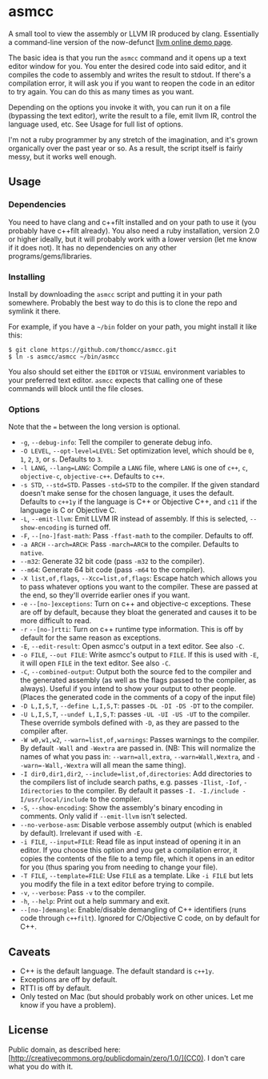 # asmcc
A small tool to view the assembly or LLVM IR produced by clang. Essentially a command-line version of the now-defunct [llvm online demo page](http://llvm.org/demo/).

The basic idea is that you run the `asmcc` command and it opens up a text editor window for you. You enter the desired code into said editor, and it compiles the code to assembly and writes the result to stdout. If there's a compilation error, it will ask you if you want to reopen the code in an editor to try again. You can do this as many times as you want.

Depending on the options you invoke it with, you can run it on a file (bypassing the text editor), write the result to a file, emit llvm IR, control the language used, etc. See Usage for full list of options.

I'm not a ruby programmer by any stretch of the imagination, and it's grown organically over the past year or so. As a result, the script itself is fairly messy, but it works well enough.

## Usage

### Dependencies
You need to have clang and c++filt installed and on your path to use it (you probably have c++filt already).
You also need a ruby installation, version 2.0 or higher ideally, but it will probably work with a lower version (let me know if it does not).  It has no dependencies on any other programs/gems/libraries.


### Installing
Install by downloading the `asmcc` script and putting it in your path somewhere. Probably the best way to do this is to clone the repo and symlink it there.

For example, if you have a `~/bin` folder on your path, you might install it like this:

```
$ git clone https://github.com/thomcc/asmcc.git
$ ln -s asmcc/asmcc ~/bin/asmcc
```

You also should set either the `EDITOR` or `VISUAL` environment variables to your preferred text editor. `asmcc` expects that calling one of these commands will block until the file closes.

### Options
Note that the `=` between the long version is optional.

- `-g`, `--debug-info`: Tell the compiler to generate debug info.
- `-O LEVEL`, `--opt-level=LEVEL`: Set optimization level, which should be `0`, `1`, `2`, `3`, or `s`. Defaults to `3`.
- `-l LANG`, `--lang=LANG`: Compile a `LANG` file, where `LANG` is one of `c++`, `c`, `objective-c`, `objective-c++`. Defaults to `c++`.
- `-s STD`, `--std=STD`. Passes `-std=STD` to the compiler. If the given standard doesn't make sense for the chosen language, it uses the default. Defaults to `c++1y` if the language is C++ or Objective C++, and `c11` if the language is C or Objective C.
- `-L`, `--emit-llvm`: Emit LLVM IR instead of assembly. If this is selected, `--show-encoding` is turned off.
- `-F`, `--[no-]fast-math`: Pass `-ffast-math` to the compiler. Defaults to off.
- `-a ARCH` `--arch=ARCH`: Pass `-march=ARCH` to the compiler. Defaults to `native`.
- `--m32`: Generate 32 bit code (pass `-m32` to the compiler).
- `--m64`: Generate 64 bit code (pass `-m64` to the compiler).
- `-X list,of,flags`, `--Xcc=list,of,flags`: Escape hatch which allows you to pass whatever options you want to the compiler. These are passed at the end, so they'll override earlier ones if you want.
- `-e` `--[no-]exceptions`: Turn on c++ and objective-c exceptions.  These are off by default, because they bloat the generated and causes it to be more difficult to read.
- `-r` `--[no-]rtti`: Turn on c++ runtime type information. This is off by default for the same reason as exceptions.
- `-E`, `--edit-result`: Open asmcc's output in a text editor. See also `-C`.
- `-o FILE`, `--out FILE`: Write asmcc's output to `FILE`. If this is used with `-E`, it will open `FILE` in the text editor. See also `-C`.
- `-C`, `--combined-output`: Output both the source fed to the compiler and the generated assembly (as well as the flags passed to the compiler, as always). Useful if you intend to show your output to other people. (Places the generated code in the comments of a copy of the input file)
- `-D L,I,S,T`, `--define L,I,S,T`: passes `-DL -DI -DS -DT` to the compiler.
- `-U L,I,S,T`, `--undef L,I,S,T`: passes `-UL -UI -US -UT` to the compiler. These override symbols defined with `-D`, as they are passed to the compiler after.
- `-W w0,w1,w2`, `--warn=list,of,warnings`: Passes warnings to the compiler. By default `-Wall` and `-Wextra` are passed in. (NB: This will normalize the names of what you pass in: `--warn=all,extra`, `--warn=Wall,Wextra`, and `--warn=-Wall,-Wextra` will all mean the same thing).
- `-I dir0,dir1,dir2`, `--include=list,of,directories`: Add directories to the compilers list of include search paths, e.g. passes `-Ilist`, `-Iof`, `-Idirectories` to the compiler. By default it passes `-I. -I./include -I/usr/local/include` to the compiler.
- `-S`, `--show-encoding`: Show the assembly's binary encoding in comments. Only valid if `--emit-llvm` isn't selected.
- `--no-verbose-asm`: Disable verbose assembly output (which is enabled by default). Irrelevant if used with `-E`.
- `-i FILE`, `--input=FILE`: Read file as input instead of opening it in an editor. If you choose this option and you get a compilation error, it copies the contents of the file to a temp file, which it opens in an editor for you (thus sparing you from needing to change your file).
- `-T FILE`, `--template=FILE`: Use `FILE` as a template. Like `-i FILE` but lets you modify the file in a text editor before trying to compile.
- `-v`, `--verbose`: Pass `-v` to the compiler.
- `-h`, `--help`: Print out a help summary and exit.
- `--[no-]demangle`: Enable/disable demangling of C++ identifiers (runs code through `c++filt`). Ignored for C/Objective C code, on by default for C++.

## Caveats
- C++ is the default language. The default standard is `c++1y`.
- Exceptions are off by default.
- RTTI is off by default.
- Only tested on Mac (but should probably work on other unices. Let me know if you have a problem).

## License
Public domain, as described here: [http://creativecommons.org/publicdomain/zero/1.0/](CC0). I don't care what you do with it.

